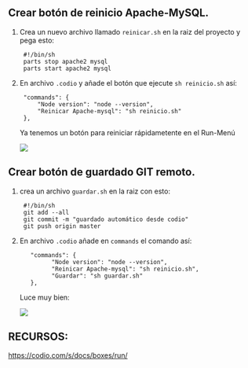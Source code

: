 ## Crear botón de reinicio Apache-MySQL.
1. Crea un nuevo archivo llamado `reinicar.sh` en la raiz del proyecto y pega esto:

		#!/bin/sh
        parts stop apache2 mysql
    	parts start apache2 mysql

2. En archivo `.codio` y añade el botón que ejecute `sh reinicio.sh` así:

        "commands": {
            "Node version": "node --version",
            "Reinicar Apache-mysql": "sh reinicio.sh"
        },

	Ya tenemos un botón para reiniciar rápidametente en el Run-Menú

	![](https://raw.githubusercontent.com/zapcode/apuntes/master/codio/img/reiniciar.sh-apache-mysql-codio.gif)

## Crear botón de guardado GIT remoto.
1. crea un archivo `guardar.sh` en la raiz con esto:

		#!/bin/sh
		git add --all
		git commit -m "guardado automático desde codio"
		git push origin master

2. En archivo `.codio` añade en `commands` el comando así:

          "commands": {
                "Node version": "node --version",
                "Reinicar Apache-mysql": "sh reinicio.sh",
                "Guardar": "sh guardar.sh"
          },

	Luce muy bien:
    
	![](https://raw.githubusercontent.com/zapcode/apuntes/master/codio/img/codeio_command_guardar.sh.png)


## RECURSOS:
<https://codio.com/s/docs/boxes/run/>